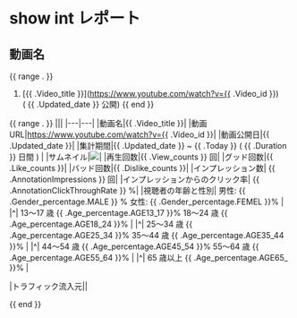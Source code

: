 # show int レポート

## 動画名

{{ range . }}
1. [{{ .Video_title }}](https://www.youtube.com/watch?v={{ .Video_id }})  
 ( {{ .Updated_date }} 公開)
{{ end }}

{{ range . }}
|||
|---|---|
|動画名|{{ .Video_title }}|
|動画URL|https://www.youtube.com/watch?v={{ .Video_id }}|
|動画公開日|{{ .Updated_date }}|
|集計期間|{{ .Updated_date }} ~ {{ .Today }} ( {{ .Duration }} 日間 ) |
|サムネイル|<img src="images/thumbnail_{{ .Video_id }}_trim.jpg">|
|再生回数|{{ .View_counts }} 回|
|グッド回数|{{ .Like_counts }}|
|バッド回数|{{ .Dislike_counts }}|
|インプレッション数| {{ .AnnotationImpressions }} 回|
|インプレッションからのクリック率| {{ .AnnotationClickThroughRate }} %|
|視聴者の年齢と性別| 男性: {{ .Gender_percentage.MALE }} %  女性: {{ .Gender_percentage.FEMEL  }}% |
|^| 13～17 歳 {{ .Age_percentage.AGE13_17 }}% 18～24  歳 {{ .Age_percentage.AGE18_24 }}%  |
|^| 25～34 歳 {{ .Age_percentage.AGE25_34 }}%  35～44  歳 {{ .Age_percentage.AGE35_44 }}%  |
|^| 44～54 歳 {{ .Age_percentage.AGE45_54 }}%  55～64  歳 {{ .Age_percentage.AGE55_64
 }}% |
|^| 65 歳以上 {{ .Age_percentage.AGE65_ }}% |

|トラフィック流入元||
<div style="page-break-before:always"></div>
{{ end }}
